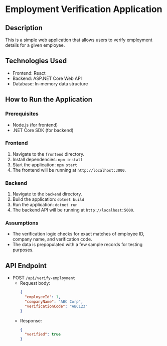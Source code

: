 # Employment Verification Application

## Description

This is a simple web application that allows users to verify employment details for a given employee.

## Technologies Used

- Frontend: React
- Backend: ASP.NET Core Web API
- Database: In-memory data structure

## How to Run the Application

### Prerequisites

- Node.js (for frontend)
- .NET Core SDK (for backend)

### Frontend

1. Navigate to the `frontend` directory.
2. Install dependencies: `npm install`
3. Start the application: `npm start`
4. The frontend will be running at `http://localhost:3000`.

### Backend

1. Navigate to the `backend` directory.
2. Build the application: `dotnet build`
3. Run the application: `dotnet run`
4. The backend API will be running at `http://localhost:5000`.

### Assumptions

- The verification logic checks for exact matches of employee ID, company name, and verification code.
- The data is prepopulated with a few sample records for testing purposes.

## API Endpoint

- POST `/api/verify-employment`
  - Request body:
    ```json
    {
      "employeeId": 1,
      "companyName": "ABC Corp",
      "verificationCode": "ABC123"
    }
    ```
  - Response:
    ```json
    {
      "verified": true
    }
    ```



